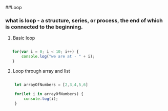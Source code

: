 ##Loop
### what is loop - a structure, series, or process, the end of which is connected to the beginning.


1. Basic loop
```javascript

   for(var i = 0; i < 10; i++) {
       console.log("we are at - " + i);
   }
```

2. Loop through array and list
```javascript

    let arrayOfNumbers = [2,3,4,5,6]

    for(let i in arrayOfNumbers) {
        console.log(i);
    }
```